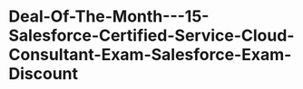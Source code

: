 # Deal-Of-The-Month---15-Salesforce-Certified-Service-Cloud-Consultant-Exam-Salesforce-Exam-Discount